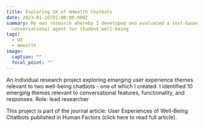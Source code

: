 ```yaml
---
title: Exploring UX of mHealth Chatbots
date: 2023-01-16T01:00:00.000Z
summary: My own research whereby I developed and evaluated a text-based SMS
  conversational agent for student well-being
tags:
  - UX
  - mHealth
image:
  caption: ""
  focal_point: ""
---
```

An individual research project exploring emerging user experience themes relevant to two well-being chatbots - one of which I created. I identified 10 emerging themes relevant to conversational features, functionality, and responses.
Role: lead researcher

This project is part of the journal article: User Experiences of Well-Being Chatbots published in Human Factors (click here to read full article).